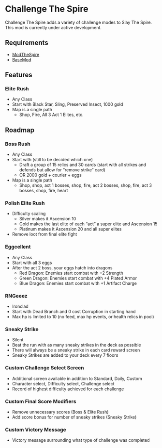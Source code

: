 # Challenge The Spire

Challenge The Spire adds a variety of challenge modes to Slay The Spire. This mod is currently
under active development.

## Requirements

- [ModTheSpire](https://github.com/kiooeht/ModTheSpire)
- [BaseMod](https://github.com/daviscook477/BaseMod)

## Features

### Elite Rush

- Any Class
- Start with Black Star, Sling, Preserved Insect, 1000 gold
- Map is a single path
  - Shop, Fire, All 3 Act 1 Elites, etc.

## Roadmap

### Boss Rush

- Any Class
- Start with (still to be decided which one)
  - Draft a group of 15 relics and 30 cards (start with all strikes and defends but allow for “remove strike” card)
  - OR 2000 gold + courier + eggs
- Map is a single path
  - Shop, shop, act 1 bosses, shop, fire, act 2 bosses, shop, fire, act 3 bosses, shop, fire, heart 

### Polish Elite Rush

- Difficulty scaling
  - Silver makes it Ascension 10
  - Gold makes the last elite of each “act” a super elite and Ascension 15
  - Platinum makes it Ascension 20 and all super elites
- Remove loot from final elite fight

### Eggcellent

- Any Class
- Start with all 3 eggs
- After the act 2 boss, your eggs hatch into dragons
  - Red Dragon: Enemies start combat with +2 Strength
  - Green Dragon: Enemies start combat with +4 Plated Armor
  - Blue Dragon: Enemies start combat with +1 Artifact Charge

### RNGeeez

- Ironclad
- Start with Dead Branch and 0 cost Corruption in starting hand
- Max hp is limited to 10 (no feed, max hp events, or health relics in pool)

### Sneaky Strike

- Silent
- Beat the run with as many sneaky strikes in the deck as possible
- There will always be a sneaky strike in each card reward screen
- Sneaky Strikes are added to your deck every 7 floors

### Custom Challenge Select Screen

- Additional screen available in addition to Standard, Daily, Custom
- Character select, Difficulty select, Challenge select
- Record of highest difficulty achieved for each challenge

### Custom Final Score Modifiers

- Remove unnecessary scores (Boss & Elite Rush)
- Add score bonus for number of sneaky strikes (Sneaky Strike)

### Custom Victory Message

- Victory message surrounding what type of challenge was completed